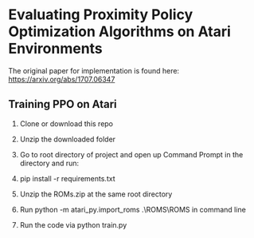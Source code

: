 # Evaluating Proximity Policy Optimization Algorithms on Atari Environments

The original paper for implementation is found here: https://arxiv.org/abs/1707.06347

## Training PPO on Atari

1. Clone or download this repo

2. Unzip the downloaded folder

3. Go to root directory of project and open up Command Prompt in the directory and run:

4. pip install -r requirements.txt

5. Unzip the ROMs.zip at the same root directory

6. Run python -m atari_py.import_roms .\ROMS\ROMS in command line

7. Run the code via python train.py


